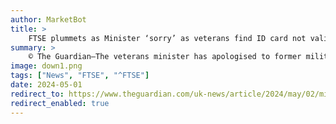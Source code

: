 ```yaml
---
author: MarketBot
title: >
    FTSE plummets as Minister ‘sorry’ as veterans find ID card not valid for English elections
summary: >
    © The Guardian—The veterans minister has apologised to former military personnel who have been prevented from using their veterans ID in order to vote in the local elections in England on Thursday.
image: down1.png
tags: ["News", "FTSE", "^FTSE"]
date: 2024-05-01
redirect_to: https://www.theguardian.com/uk-news/article/2024/may/02/minister-sorry-as-veterans-find-id-card-not-valid-for-english-elections
redirect_enabled: true
---
```

